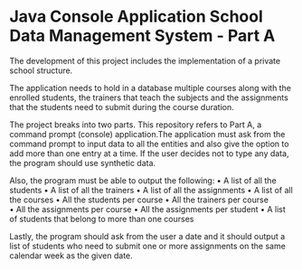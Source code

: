 # Java Console Application School Data Management System - Part A

The development of this project includes the implementation of a private school structure. 

The application needs to hold in a database multiple courses along with the enrolled students, the trainers that teach the subjects and the assignments that the students need to submit during the course duration. 

The project breaks into two parts. This repository refers to Part A, a command prompt (console) application.The application must ask from the command prompt to input data to all the entities and also give the option to add more than one entry at a time. 
If the user decides not to type any data, the program should use synthetic data.

Also, the program must be able to output the following:
• A list of all the students
• A list of all the trainers 
• A list of all the assignments
• A list of all the courses
• All the students per course
• All the trainers per course  
• All the assignments per course
• All the assignments per student
• A list of students that belong to more than one courses  

Lastly, the program should ask from the user a date and it should output a list of students who need to submit one or more assignments on the same calendar week as the given date.
